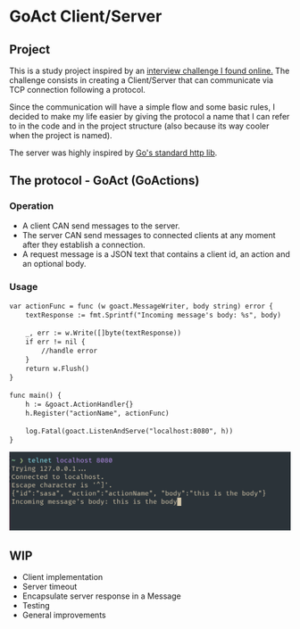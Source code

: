# GoAct Client/Server

## Project
This is a study project inspired by an [interview challenge I found online.](https://app.devgym.com.br/challenges/c8ea75f7-d8b7-4306-89c2-10d155248719)
The challenge consists in creating a Client/Server that can communicate via TCP connection following 
a protocol.

Since the communication will have a simple flow and some basic rules, I decided to make my life
easier by giving the protocol a name that I can refer to in the code and in the project structure 
(also because its way cooler when the project is named).

The server was highly inspired by [Go's standard http lib](https://pkg.go.dev/net/http).
## The protocol - GoAct (GoActions)

### Operation
 - A client CAN send messages to the server.
 - The server CAN send messages to connected clients at any moment after they establish a connection.
 - A request message is a JSON text that contains a client id, an action and an optional body.

### Usage

```
var actionFunc = func (w goact.MessageWriter, body string) error {
    textResponse := fmt.Sprintf("Incoming message's body: %s", body)
    
    _, err := w.Write([]byte(textResponse))
    if err != nil {
        //handle error
    }
    return w.Flush()
}

func main() {
    h := &goact.ActionHandler{}
    h.Register("actionName", actionFunc)

    log.Fatal(goact.ListenAndServe("localhost:8080", h))
}
```
![example using telnet to connect to make a goact request](./images/goact_example.png)
## WIP

- Client implementation
- Server timeout
- Encapsulate server response in a Message 
- Testing
- General improvements
